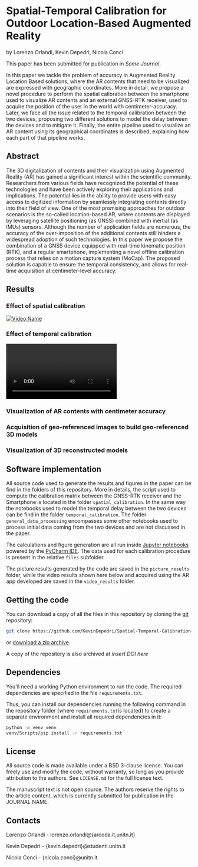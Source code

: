 # Spatial-Temporal Calibration for Outdoor Location-Based Augmented Reality

by
Lorenzo Orlandi,
Kevin Depedri,
Nicola Conci

This paper has been submitted for publication in *Some Journal*.

In this paper we tackle the problem of accuracy in Augmented Reality Location Based solutions, where the AR contents that need to be visualized are expressed with geographic coordinates. More in detail, we propose a novel procedure to perform the spatial calibration between the smartphone used to visualize AR contents and an external GNSS-RTK receiver, used to acquire the position of the user in the world with centimeter-accuracy. Later, we face all the issue related to the temporal calibration between the two devices, proposing two different solutions to model the delay between the devices and to mitigate it. Finally, the entire pipeline used to visualize an AR content using its geographical coordinates is described, explaining how each part of that pipeline works.

<!-- 
![](manuscript/figures/hawaii-trend.png)

*Caption for the example figure with the main results.* -->


## Abstract
The 3D digitalization of contents and their visualization using Augmented Reality (AR) has gained a significant interest within the scientific community. Researchers from various fields have recognized the potential of these technologies and have been actively exploring their applications and implications. The potential lies in the ability to provide users with easy access to digitized information by seamlessly integrating contents directly into their field of view. One of the most promising approaches for outdoor scenarios is the so-called location-based AR, where contents are displayed by leveraging satellite positioning (as GNSS) combined with inertial (as IMUs) sensors. Although the number of application fields are numerous, the accuracy of the over-imposition of the additional contents still hinders a widespread adoption of such technologies. In this paper we propose the combination of a GNSS device equipped with real-time kinematic position (RTK), and a regular smartphone, implementing a novel offline calibration process that relies on a motion capture system (MoCap). The proposed solution is capable to ensure the temporal consistency, and allows for real-time acquisition at centimeter-level accuracy.

## Results
### Effect of spatial calibration
[![Video Name](https://img.youtube.com/vi/rSa9MkqMpCs/0.jpg)](https://www.youtube.com/watch?v=VIDEO_ID)
### Effect of temporal calibration
<video src="https://www.youtube.com/shorts/rSa9MkqMpCs"></video>
### Visualization of AR contents with centimeter accuracy
  
### Acquisition of geo-referenced images to build geo-referenced 3D models
  
### Visualization of 3D reconstructed models

## Software implementation
All source code used to generate the results and figures in the paper can be find in the folders of this repository. More in details, the script used to compute the calibration matrix between the GNSS-RTK receiver and the Smartphone is located in the folder ``spatial_calibration``. In the same way the notebooks used to model the temporal delay between the two devices can be find in the folder ``temporal_calibration``. The folder ``general_data_processing`` encompasses some other notebooks used to process initial data coming from the two devices and are not discussed in the paper.

The calculations and figure generation are all run inside [Jupyter notebooks](http://jupyter.org/) powered by the [PyCharm IDE](https://www.jetbrains.com/pycharm/).
The data used for each calibration procedure is present in the relative ``files`` subfolder.

The picture results generated by the code are saved in the `picture_results` folder, while the video results shown here below and acquired using the AR app developed are saved in the `video_results` folder.


## Getting the code

You can download a copy of all the files in this repository by cloning the
[git](https://git-scm.com/) repository:

```bash
git clone https://github.com/KevinDepedri/Spatial-Temporal-Calibration-for-Outdoor-Location-Based-Augmented-Reality
```

or [download a zip archive](https://github.com/KevinDepedri/Spatial-Temporal-Calibration-for-Outdoor-Location-Based-Augmented-Reality/archive/refs/heads/main.zip).

A copy of the repository is also archived at *insert DOI here*


## Dependencies

You'll need a working Python environment to run the code.
The required dependencies are specified in the file `requirements.txt`.

Thus, you can install our dependencies running the following command in the repository folder (where `requirements.txt`is located) to create a separate environment and install all required dependencies in it:

```bash
python -m venv venv
venv/Scripts/pip install -r requirements.txt
```

## License

All source code is made available under a BSD 3-clause license. You can freely
use and modify the code, without warranty, so long as you provide attribution
to the authors. See `LICENSE.md` for the full license text.

The manuscript text is not open source. The authors reserve the rights to the
article content, which is currently submitted for publication in the
JOURNAL NAME.

## Contacts

Lorenzo Orlandi - lorenzo.orlandi@{arcoda.it,unitn.it}

Kevin Depedri - {kevin.depedri}@studenti.unitn.it

Nicola Conci - {nicola.conci}@unitn.it
